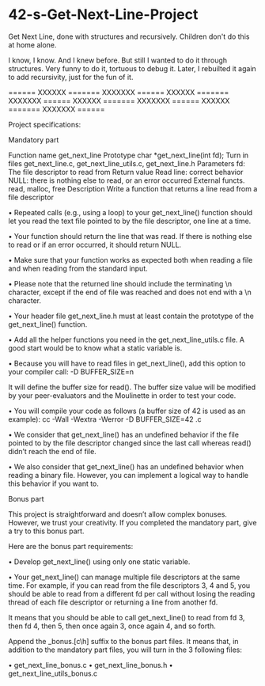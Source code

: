 # 42-s-Get-Next-Line-Project
Get Next Line, done with structures and recursively. Children don't do this at home alone.

I know, I know. And I knew before. But still I wanted to do it through structures. Very funny to do it, tortuous to debug it.
Later, I rebuilted it again to add recursivity, just for the fun of it. 

====== XXXXXX ======= XXXXXXX ====== XXXXXX ======= XXXXXXX ====== XXXXXX ======= XXXXXXX ====== XXXXXX ======= XXXXXXX ======

Project specifications:

Mandatory part

Function name     get_next_line
Prototype         char *get_next_line(int fd);
Turn in files     get_next_line.c, get_next_line_utils.c, get_next_line.h
Parameters        fd: The file descriptor to read from
Return value      Read line: correct behavior
                  NULL: there is nothing else to read, or an error occurred
External functs.  read, malloc, free
Description       Write a function that returns a line read from a file descriptor

• Repeated calls (e.g., using a loop) to your get_next_line() function should let
you read the text file pointed to by the file descriptor, one line at a time.

• Your function should return the line that was read.
If there is nothing else to read or if an error occurred, it should return NULL.

• Make sure that your function works as expected both when reading a file and when
reading from the standard input.

• Please note that the returned line should include the terminating \n character,
except if the end of file was reached and does not end with a \n character.

• Your header file get_next_line.h must at least contain the prototype of the
get_next_line() function.

• Add all the helper functions you need in the get_next_line_utils.c file.
A good start would be to know what a static variable is.

• Because you will have to read files in get_next_line(), add this option to your
compiler call: -D BUFFER_SIZE=n

It will define the buffer size for read().
The buffer size value will be modified by your peer-evaluators and the Moulinette
in order to test your code.

• You will compile your code as follows (a buffer size of 42 is used as an example):
cc -Wall -Wextra -Werror -D BUFFER_SIZE=42 <files>.c

• We consider that get_next_line() has an undefined behavior if the file pointed to
by the file descriptor changed since the last call whereas read() didn’t reach the
end of file.
  
• We also consider that get_next_line() has an undefined behavior when reading
a binary file. However, you can implement a logical way to handle this behavior if
you want to.
 

Bonus part

  This project is straightforward and doesn’t allow complex bonuses. However, we trust
your creativity. If you completed the mandatory part, give a try to this bonus part.
  
Here are the bonus part requirements:
  
• Develop get_next_line() using only one static variable.
  
• Your get_next_line() can manage multiple file descriptors at the same time.
For example, if you can read from the file descriptors 3, 4 and 5, you should be
able to read from a different fd per call without losing the reading thread of each
file descriptor or returning a line from another fd.
  
It means that you should be able to call get_next_line() to read from fd 3, then
fd 4, then 5, then once again 3, once again 4, and so forth.
  
Append the _bonus.[c\h] suffix to the bonus part files.
It means that, in addition to the mandatory part files, you will turn in the 3 following
files:
  
• get_next_line_bonus.c
• get_next_line_bonus.h
• get_next_line_utils_bonus.c
